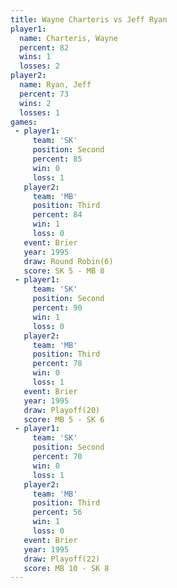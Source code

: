 ```yaml
---
title: Wayne Charteris vs Jeff Ryan
player1:                
  name: Charteris, Wayne
  percent: 82           
  wins: 1               
  losses: 2             
player2:                
  name: Ryan, Jeff      
  percent: 73           
  wins: 2               
  losses: 1             
games:
 - player1:          
     team: 'SK'      
     position: Second
     percent: 85     
     win: 0          
     loss: 1         
   player2:         
     team: 'MB'     
     position: Third
     percent: 84    
     win: 1         
     loss: 0        
   event: Brier        
   year: 1995          
   draw: Round Robin(6)
   score: SK 5 - MB 8  
 - player1:          
     team: 'SK'      
     position: Second
     percent: 90     
     win: 1          
     loss: 0         
   player2:         
     team: 'MB'     
     position: Third
     percent: 78    
     win: 0         
     loss: 1        
   event: Brier      
   year: 1995        
   draw: Playoff(20) 
   score: MB 5 - SK 6
 - player1:          
     team: 'SK'      
     position: Second
     percent: 70     
     win: 0          
     loss: 1         
   player2:         
     team: 'MB'     
     position: Third
     percent: 56    
     win: 1         
     loss: 0        
   event: Brier       
   year: 1995         
   draw: Playoff(22)  
   score: MB 10 - SK 8
---
```

